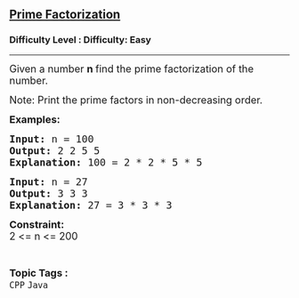 <h2><a href="https://www.geeksforgeeks.org/problems/prime-factorization/1?page=1&category=Java&status=unsolved&sortBy=submissions">Prime Factorization</a></h2><h3>Difficulty Level : Difficulty: Easy</h3><hr><div class="problems_problem_content__Xm_eO"><p><span style="font-size: 18px;">Given a number <strong>n </strong>find the prime factorization of the number.</span></p>
<p><span style="font-size: 18px;">Note: Print the prime factors in non-decreasing order.</span></p>
<p><span style="font-size: 18px;"><strong>Examples:</strong></span></p>
<pre><span style="font-size: 18px;"><strong>Input: </strong>n = 100<strong>
Output: </strong>2 2 5 5
<strong>E</strong><strong>xplanation: </strong>100 = 2 * 2 * 5 * 5</span>
</pre>
<pre><span style="font-size: 18px;"><strong>Input: </strong>n = 27<strong>
Output: </strong>3 3 3
<strong>Explanation: </strong>27 = 3 * 3 * 3</span>&nbsp;</pre>
<p><span style="font-size: 18px;"><strong>Constraint:<br></strong></span><span style="font-size: 18px;">2 &lt;= n &lt;= 200</span></p></div><br><p><span style=font-size:18px><strong>Topic Tags : </strong><br><code>CPP</code>&nbsp;<code>Java</code>&nbsp;